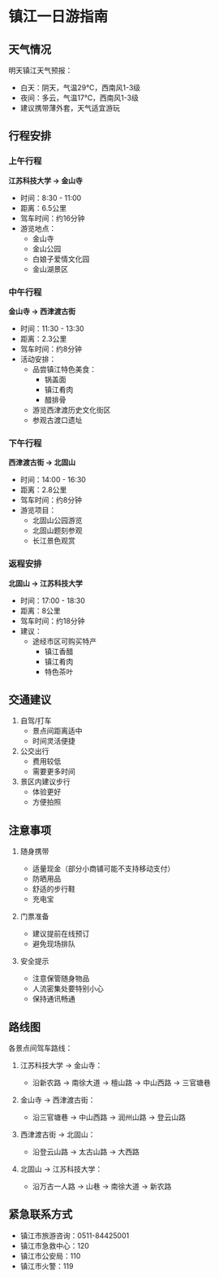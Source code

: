 # 镇江一日游指南

## 天气情况
明天镇江天气预报：
- 白天：阴天，气温29℃，西南风1-3级
- 夜间：多云，气温17℃，西南风1-3级
- 建议携带薄外套，天气适宜游玩

## 行程安排

### 上午行程
**江苏科技大学 → 金山寺**
- 时间：8:30 - 11:00
- 距离：6.5公里
- 驾车时间：约16分钟
- 游览地点：
  - 金山寺
  - 金山公园
  - 白娘子爱情文化园
  - 金山湖景区

### 中午行程
**金山寺 → 西津渡古街**
- 时间：11:30 - 13:30
- 距离：2.3公里
- 驾车时间：约8分钟
- 活动安排：
  - 品尝镇江特色美食：
    - 锅盖面
    - 镇江肴肉
    - 醋排骨
  - 游览西津渡历史文化街区
  - 参观古渡口遗址

### 下午行程
**西津渡古街 → 北固山**
- 时间：14:00 - 16:30
- 距离：2.8公里
- 驾车时间：约8分钟
- 游览项目：
  - 北固山公园游览
  - 北固山题刻参观
  - 长江景色观赏

### 返程安排
**北固山 → 江苏科技大学**
- 时间：17:00 - 18:30
- 距离：8公里
- 驾车时间：约18分钟
- 建议：
  - 途经市区可购买特产
    - 镇江香醋
    - 镇江肴肉
    - 特色茶叶

## 交通建议
1. 自驾/打车
   - 景点间距离适中
   - 时间灵活便捷
2. 公交出行
   - 费用较低
   - 需要更多时间
3. 景区内建议步行
   - 体验更好
   - 方便拍照

## 注意事项
1. 随身携带
   - 适量现金（部分小商铺可能不支持移动支付）
   - 防晒用品
   - 舒适的步行鞋
   - 充电宝
   
2. 门票准备
   - 建议提前在线预订
   - 避免现场排队

3. 安全提示
   - 注意保管随身物品
   - 人流密集处要特别小心
   - 保持通讯畅通

## 路线图
各景点间驾车路线：
1. 江苏科技大学 → 金山寺：
   - 沿新农路 → 南徐大道 → 檀山路 → 中山西路 → 三官塘巷

2. 金山寺 → 西津渡古街：
   - 沿三官塘巷 → 中山西路 → 润州山路 → 登云山路

3. 西津渡古街 → 北固山：
   - 沿登云山路 → 太古山路 → 大西路

4. 北固山 → 江苏科技大学：
   - 沿万古一人路 → 山巷 → 南徐大道 → 新农路

## 紧急联系方式
- 镇江市旅游咨询：0511-84425001
- 镇江市急救中心：120
- 镇江市公安局：110
- 镇江市火警：119 
